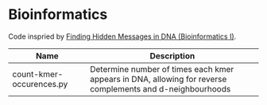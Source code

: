 # Bioinformatics

Code inspried by [Finding Hidden Messages in DNA (Bioinformatics I)](https://class.coursera.org/hiddenmessages-003).

| Name | Description |
| -----------------------  |-----------------------------------------------------|
| count-kmer-occurences.py | Determine number of times each kmer appears in DNA, allowing for reverse complements and d-neighbourhoods |
